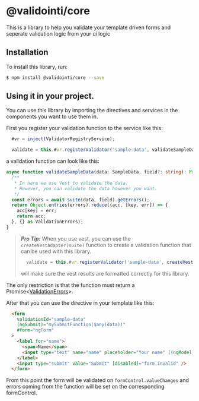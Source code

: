 # @validointi/core

This is a library to help you validate your template driven forms and seperate validation logic from your ui logic

## Installation

To install this library, run:

```bash
$ npm install @validointi/core --save
```

## Using it in your project.

You can use this library by importing the directives and services in the components you want to use them in.

First you register your validation function to the service like this:

```ts
  #vr = inject(ValidatorRegistryService);

  validate = this.#vr.registerValidator('sample-data', validateSampleData);
```

a validation function can look like this:

```ts
async function validateSampleData(data: SampleData, field?: string): Promise<ValidationErrors> {
  /** 
   * In here we use Vest to validate the data. 
   * However, you can validate the data however you want.
   */
  const errors = await suite(data, field).getErrors();
  return Object.entries(errors).reduce((acc, [key, err]) => {
    acc[key] = err;
    return acc;
  }, {} as ValidationErrors);
}
```

> ___Pro Tip:___ When you use vest, you can use the `createVestAdapter(suite)` function to create a validation function that can be used with this library.
> ```ts
>   validate = this.#vr.registerValidator('sample-data', createVestAdapter(suite));
> ```
> will make sure the vest results are formatted correctly for this library.



The only restriction is that the function must return a Promise<[ValidationErrors](https://github.com/validointi/validointi/blob/03249cb8d516bf88a638e30fba12a7d2783eb37c/projects/validointi/core/src/lib/validator.types.ts#L10-L12)>.


After that you can use the directive in your template like this:

```html
  <form
    validationId="sample-data"
    (ngSubmit)="mySubmitFunction($any(data))"
    #form="ngForm"
  >
    <label for="name">
      <span>Name</span>
      <input type="text" name="name" placeholder="Your name" [(ngModel)]="data.name">
    </label>
    <input type="submit" value="Submit" [disabled]="form.invalid" />
  </form>
```

From this point the form will be validated on `formControl.valueChanges` and errors coming from the function will be set on the corresponding formControl.
